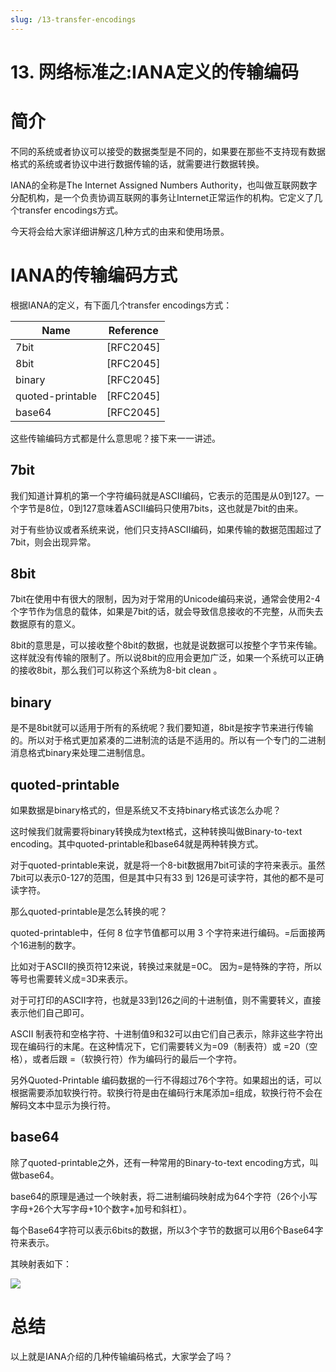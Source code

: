 ```yaml
---
slug: /13-transfer-encodings
---
```


# 13. 网络标准之:IANA定义的传输编码



# 简介

不同的系统或者协议可以接受的数据类型是不同的，如果要在那些不支持现有数据格式的系统或者协议中进行数据传输的话，就需要进行数据转换。

IANA的全称是The Internet Assigned Numbers Authority，也叫做互联网数字分配机构，是一个负责协调互联网的事务让Internet正常运作的机构。它定义了几个transfer encodings方式。

今天将会给大家详细讲解这几种方式的由来和使用场景。

# IANA的传输编码方式

根据IANA的定义，有下面几个transfer encodings方式：

Name |      Reference
----|-----
7bit |            [RFC2045]
8bit  |           [RFC2045]
binary |          [RFC2045]
quoted-printable| [RFC2045]
base64      |     [RFC2045]

这些传输编码方式都是什么意思呢？接下来一一讲述。

## 7bit

我们知道计算机的第一个字符编码就是ASCII编码，它表示的范围是从0到127。一个字节是8位，0到127意味着ASCII编码只使用7bits，这也就是7bit的由来。

对于有些协议或者系统来说，他们只支持ASCII编码，如果传输的数据范围超过了7bit，则会出现异常。

## 8bit

7bit在使用中有很大的限制，因为对于常用的Unicode编码来说，通常会使用2-4个字节作为信息的载体，如果是7bit的话，就会导致信息接收的不完整，从而失去数据原有的意义。

8bit的意思是，可以接收整个8bit的数据，也就是说数据可以按整个字节来传输。这样就没有传输的限制了。所以说8bit的应用会更加广泛，如果一个系统可以正确的接收8bit，那么我们可以称这个系统为8-bit clean 。

## binary

是不是8bit就可以适用于所有的系统呢？我们要知道，8bit是按字节来进行传输的。所以对于格式更加紧凑的二进制流的话是不适用的。所以有一个专门的二进制消息格式binary来处理二进制信息。

## quoted-printable

如果数据是binary格式的，但是系统又不支持binary格式该怎么办呢？

这时候我们就需要将binary转换成为text格式，这种转换叫做Binary-to-text encoding。其中quoted-printable和base64就是两种转换方式。

对于quoted-printable来说，就是将一个8-bit数据用7bit可读的字符来表示。虽然7bit可以表示0-127的范围，但是其中只有33 到 126是可读字符，其他的都不是可读字符。

那么quoted-printable是怎么转换的呢？

quoted-printable中，任何 8 位字节值都可以用 3 个字符来进行编码。=后面接两个16进制的数字。

比如对于ASCII的换页符12来说，转换过来就是=0C。 因为=是特殊的字符，所以等号也需要转义成=3D来表示。

对于可打印的ASCII字符，也就是33到126之间的十进制值，则不需要转义，直接表示他们自己即可。

ASCII 制表符和空格字符、十进制值9和32可以由它们自己表示，除非这些字符出现在编码行的末尾。在这种情况下，它们需要转义为=09（制表符）或 =20（空格），或者后跟 =（软换行符）作为编码行的最后一个字符。

另外Quoted-Printable 编码数据的一行不得超过76个字符。如果超出的话，可以根据需要添加软换行符。软换行符是由在编码行末尾添加=组成，软换行符不会在解码文本中显示为换行符。

## base64

除了quoted-printable之外，还有一种常用的Binary-to-text encoding方式，叫做base64。

base64的原理是通过一个映射表，将二进制编码映射成为64个字符（26个小写字母+26个大写字母+10个数字+加号和斜杠）。

每个Base64字符可以表示6bits的数据，所以3个字节的数据可以用6个Base64字符来表示。

其映射表如下：

![](https://img-blog.csdnimg.cn/cadde420a61a4109a7a1b2ba3225be26.png)

# 总结

以上就是IANA介绍的几种传输编码格式，大家学会了吗？




